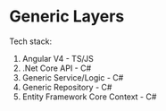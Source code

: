 # Generic Layers
Tech stack: 
1. Angular V4 - TS/JS
2. .Net Core API - C#
3. Generic Service/Logic - C#
4. Generic Repository - C#
5. Entity Framework Core Context - C#
